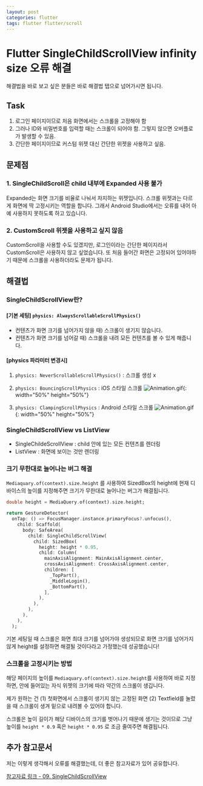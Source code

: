 ```yaml
---
layout: post
categories: flutter
tags: flutter flutter/scroll
---
```


# Flutter SingleChildScrollView infinity size 오류 해결
해결법을 바로 보고 싶은 분들은 바로 해결법 탭으로 넘어가시면 됩니다.

## Task
1. 로그인 페이지이므로 처음 화면에서는 스크롤을 고정해야 함
2. 그러나 ID와 비밀번호를 입력할 때는 스크롤이 되어야 함. 그렇지 않으면 오버플로가 발생할 수 있음.
3. 간단한 페이지이므로 커스텀 위젯 대신 간단한 위젯을 사용하고 싶음.

## 문제점
### 1. SingleChildScroll은 child 내부에 Expanded 사용 불가
Expanded는 화면 크기를 비율로 나눠서 차지하는 위젯입니다. 스크롤 위젯과는 다르게 화면에 딱 고정시키는 역할을 합니다. 그래서 Android Studio에서는 오류를 내어 아예 사용하지 못하도록 하고 있습니다.
    
### 2. CustomScroll 위젯을 사용하고 싶지 않음
CustomScroll을 사용할 수도 있겠지만, 로그인이라는 간단한 페이지라서 CustomScroll은 사용하지 않고 싶었습니다. 또 처음 들어간 화면은 고정되어 있어야하기 때문에 스크롤을 사용하더라도 문제가 됩니다. 
    

## 해결법
### SingleChildScrollView란?
#### [기본 세팅] `physics: AlwaysScrollableScrollPhysics()`
- 컨텐츠가 화면 크기를 넘어가지 않을 때) 스크롤이 생기지 않습니다.
- 컨텐츠가 화면 크기를 넘어갈 때) 스크롤을 내려 모든 컨텐츠를 볼 수 있게 해줍니다.

#### [physics 파라미터 변경시]
1) `physics: NeverScrollableScrollPhysics()`  : 스크롤 생성 x

2) `physics: BouncingScrollPhysics` : iOS 스타일 스크롤
![Animation.gif](https://user-images.githubusercontent.com/80736490/224636350-419db1c0-37d4-4fcc-82b8-9f5eec9fe841.gif){: width="50%" height="50%"}

3) `physics: ClampingScrollPhysics` : Android 스타일 스크롤
![Animation.gif](https://user-images.githubusercontent.com/80736490/224636359-b3d8c133-6c94-4991-85c3-184a2e7be5f9.gif){: width="50%" height="50%"}

### SingleChildScrollView vs ListView
- SingleChildeScrollView : child 안에 있는 모든 컨텐츠를 렌더링
- ListView : 화면에 보이는 것만 렌더링

### 크기 무한대로 늘어나는 버그 해결
`Mediaquary.of(context).size.height` 를 사용하여 SizedBox의 height에 현재 디바이스의 높이를 지정해주면 크기가 무한대로 늘어나는 버그가 해결됩니다. 

```dart
double height = MediaQuery.of(context).size.height;

return GestureDetector(
  onTap: () => FocusManager.instance.primaryFocus?.unfocus(),
    child: Scaffold(
      body: SafeArea(
        child: SingleChildScrollView(
          child: SizedBox(
            height: height * 0.95,
            child: Column(
              mainAxisAlignment: MainAxisAlignment.center,
              crossAxisAlignment: CrossAxisAlignment.center,
              children: [
                _TopPart(),
                _MiddleLogin(),
                _BottomPart(),
              ],
            ),
          ),
        ),
      ),
    ),
  );
```
기본 세팅일 때 스크롤은 화면 최대 크기를 넘어가야 생성되므로 화면 크기를 넘어가지 않게 height를 설정하면 해결될 것이다라고 가정했는데 성공했습니다!

### 스크롤을 고정시키는 방법
해당 페이지의 높이를 `Mediaquary.of(context).size.height`를 사용하여 바로 지정하면, 안에 들어있는 자식 위젯의 크기에 따라 약간의 스크롤이 생깁니다.

제가 원하는 건 (1) 첫화면에서 스크롤이 생기지 않는 고정된 화면 (2) Textfield를 눌렀을 때 스크롤이 생겨 밑으로 내려볼 수 있어야 합니다.

스크롤은 높이 길이가 해당 디바이스의 크기를 벗어나기 때문에 생기는 것이므로 그냥 높이를 `height * 0.9` 혹은 `height * 0.95` 로 조금 줄여주면 해결됩니다. 

## 추가 참고문서
저는 이렇게 생각해서 오류를 해결했는데, 더 좋은 참고자료가 있어 공유합니다.

[참고자료 링크 - 09. SingleChildScrollView](https://wikidocs.net/168829)
